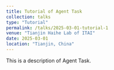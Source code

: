 ```yaml
---
title: Tutorial of Agent Task
collection: talks
type: "Tutorial"
permalink: /talks/2025-03-01-tutorial-1
venue: "Tianjin Haihe Lab of ITAI"
date: 2025-03-01
location: "Tianjin, China"
---
```


This is a description of Agent Task.
